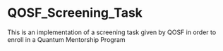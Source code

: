 # QOSF_Screening_Task
This is an implementation of a screening task given by QOSF in order to enroll in a Quantum Mentorship Program
